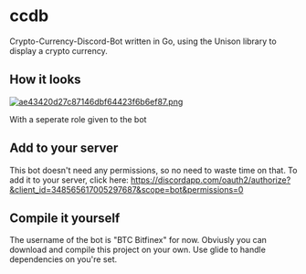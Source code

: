 # ccdb
Crypto-Currency-Discord-Bot written in Go, using the Unison library to display a crypto currency.


## How it looks
[![ae43420d27c87146dbf64423f6b6ef87.png](http://pichoster.net/images/2017/08/19/ae43420d27c87146dbf64423f6b6ef87.png)](http://pichoster.net/image/aWow8)

With a seperate role given to the bot


## Add to your server
This bot doesn't need any permissions, so no need to waste time on that.
To add it to your server, click here: https://discordapp.com/oauth2/authorize?&client_id=348565617005297687&scope=bot&permissions=0

## Compile it yourself
The username of the bot is "BTC Bitfinex" for now.
Obviusly you can download and compile this project on your own. Use glide to handle dependencies on you're set.
